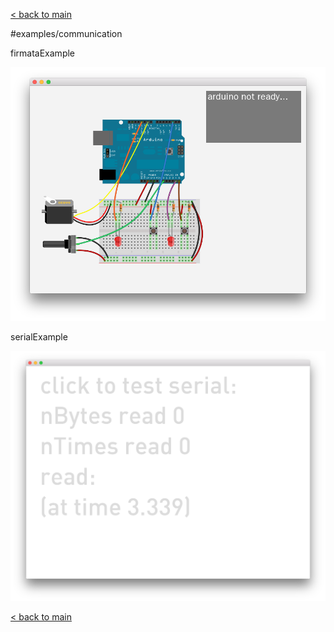 [< back to main](../README.md)

#examples/communication

firmataExample

![firmataExample screenshot](firmataExample.png)

serialExample

![serialExample screenshot](serialExample.png)

[< back to main](../README.md)

